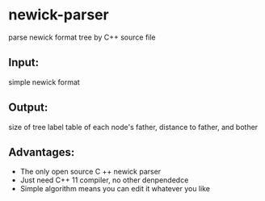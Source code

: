 # newick-parser
parse newick format tree by C++ source file
## Input:
simple newick format
## Output:
size of tree
label
table of each node's father, distance to father, and bother
## Advantages:
* The only open source C ++ newick parser
* Just need C++ 11 compiler, no other denpendedce
* Simple algorithm means you can edit it whatever you like
